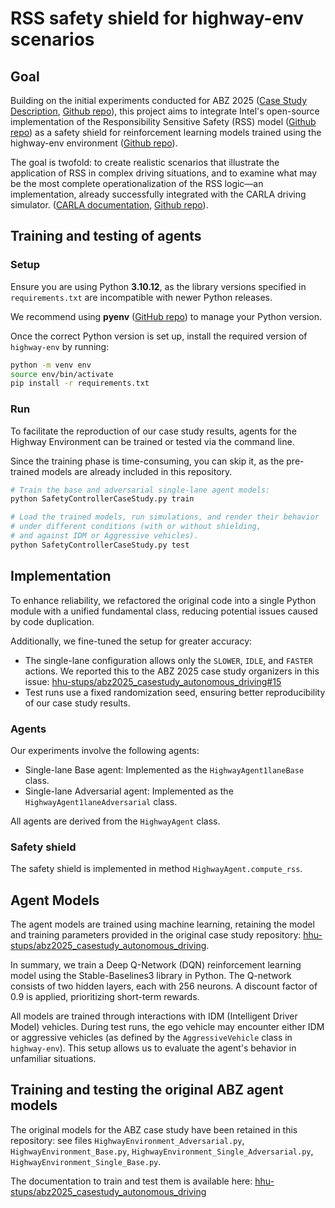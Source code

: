 # RSS safety shield for highway-env scenarios

## Goal

Building on the initial experiments conducted for ABZ 2025
([Case Study Description](https://abz-conf.org/site/2025/casestudy/),
[Github repo](https://github.com/hhu-stups/abz2025_casestudy_autonomous_driving)),
this project aims to integrate Intel's open-source implementation
of the Responsibility Sensitive Safety (RSS) model
([Github repo](https://github.com/intel/ad-rss-lib))
as a safety shield for reinforcement learning models
trained using the highway-env environment
([Github repo](https://github.com/Farama-Foundation/HighwayEnv)).

The goal is twofold: to create realistic scenarios that illustrate
the application of RSS in complex driving situations,
and to examine what may be the most complete operationalization
of the RSS logic—an implementation, already successfully integrated
with the CARLA driving simulator.
([CARLA documentation](https://carla.readthedocs.io/en/latest/adv_rss/),
[Github repo]()).

## Training and testing of agents

### Setup

Ensure you are using Python **3.10.12**,
as the library versions specified in `requirements.txt`
are incompatible with newer Python releases.

We recommend using **pyenv**
([GitHub repo](https://github.com/pyenv/pyenv))
to manage your Python version.

Once the correct Python version is set up,
install the required version of `highway-env` by running:

```bash
python -m venv env
source env/bin/activate
pip install -r requirements.txt
```

### Run

To facilitate the reproduction of our case study results,
agents for the Highway Environment can be trained or tested via the command line.

Since the training phase is time-consuming, you can skip it,
as the pre-trained models are already included in this repository.

```bash
# Train the base and adversarial single-lane agent models:
python SafetyControllerCaseStudy.py train

# Load the trained models, run simulations, and render their behavior
# under different conditions (with or without shielding,
# and against IDM or Aggressive vehicles).
python SafetyControllerCaseStudy.py test
```

## Implementation

To enhance reliability, we refactored the original code into a single Python module
with a unified fundamental class, reducing potential issues caused by code duplication.

Additionally, we fine-tuned the setup for greater accuracy:

- The single-lane configuration allows only the `SLOWER`, `IDLE`, and `FASTER` actions.
  We reported this to the ABZ 2025 case study organizers in this issue:
  [hhu-stups/abz2025_casestudy_autonomous_driving#15](https://github.com/hhu-stups/abz2025_casestudy_autonomous_driving/issues/15)
- Test runs use a fixed randomization seed, ensuring better reproducibility
  of our case study results.

### Agents

Our experiments involve the following agents:

- Single-lane Base agent: Implemented as the `HighwayAgent1laneBase` class.
- Single-lane Adversarial agent: Implemented as the `HighwayAgent1laneAdversarial` class.

All agents are derived from the `HighwayAgent` class.

### Safety shield

The safety shield is implemented in method `HighwayAgent.compute_rss`.

## Agent Models

The agent models are trained using machine learning,
retaining the model and training parameters provided in the original
case study repository:
[hhu-stups/abz2025_casestudy_autonomous_driving](https://github.com/hhu-stups/abz2025_casestudy_autonomous_driving).

In summary, we train a Deep Q-Network (DQN) reinforcement learning model
using the Stable-Baselines3 library in Python.
The Q-network consists of two hidden layers, each with 256 neurons.
A discount factor of 0.9 is applied, prioritizing short-term rewards.

All models are trained through interactions with IDM (Intelligent Driver Model) vehicles.
During test runs, the ego vehicle may encounter either IDM or aggressive vehicles
(as defined by the `AggressiveVehicle` class in `highway-env`).
This setup allows us to evaluate the agent's behavior in unfamiliar situations.


## Training and testing the original ABZ agent models

The original models for the ABZ case study have been retained in this repository:
see files `HighwayEnvironment_Adversarial.py`, `HighwayEnvironment_Base.py`,
`HighwayEnvironment_Single_Adversarial.py`, `HighwayEnvironment_Single_Base.py`.

The documentation to train and test them is available here:
[hhu-stups/abz2025_casestudy_autonomous_driving](https://github.com/hhu-stups/abz2025_casestudy_autonomous_driving)

